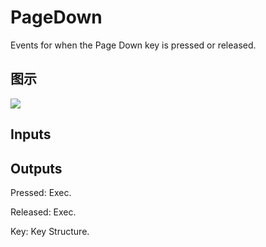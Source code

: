 # PageDown

Events for when the Page Down key is pressed or released.

## 图示

![]($-20221218-19263154.png)

## Inputs

## Outputs

Pressed: Exec.

Released: Exec.

Key: Key Structure.


